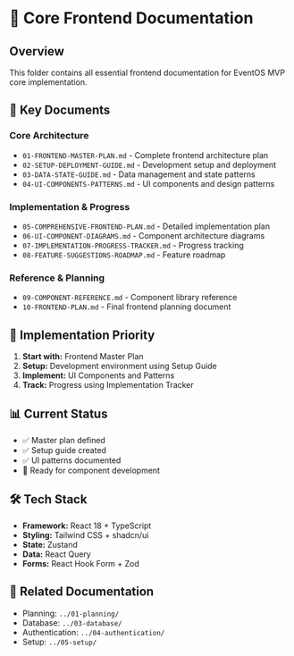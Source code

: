 # 🎨 Core Frontend Documentation

## Overview
This folder contains all essential frontend documentation for EventOS MVP core implementation.

## 📁 Key Documents

### Core Architecture
- `01-FRONTEND-MASTER-PLAN.md` - Complete frontend architecture plan
- `02-SETUP-DEPLOYMENT-GUIDE.md` - Development setup and deployment
- `03-DATA-STATE-GUIDE.md` - Data management and state patterns
- `04-UI-COMPONENTS-PATTERNS.md` - UI components and design patterns

### Implementation & Progress
- `05-COMPREHENSIVE-FRONTEND-PLAN.md` - Detailed implementation plan
- `06-UI-COMPONENT-DIAGRAMS.md` - Component architecture diagrams
- `07-IMPLEMENTATION-PROGRESS-TRACKER.md` - Progress tracking
- `08-FEATURE-SUGGESTIONS-ROADMAP.md` - Feature roadmap

### Reference & Planning
- `09-COMPONENT-REFERENCE.md` - Component library reference
- `10-FRONTEND-PLAN.md` - Final frontend planning document

## 🎯 Implementation Priority
1. **Start with:** Frontend Master Plan
2. **Setup:** Development environment using Setup Guide
3. **Implement:** UI Components and Patterns
4. **Track:** Progress using Implementation Tracker

## 📊 Current Status
- ✅ Master plan defined
- ✅ Setup guide created
- ✅ UI patterns documented
- 🔄 Ready for component development

## 🛠️ Tech Stack
- **Framework:** React 18 + TypeScript
- **Styling:** Tailwind CSS + shadcn/ui
- **State:** Zustand
- **Data:** React Query
- **Forms:** React Hook Form + Zod

## 🔗 Related Documentation
- Planning: `../01-planning/`
- Database: `../03-database/`
- Authentication: `../04-authentication/`
- Setup: `../05-setup/`
